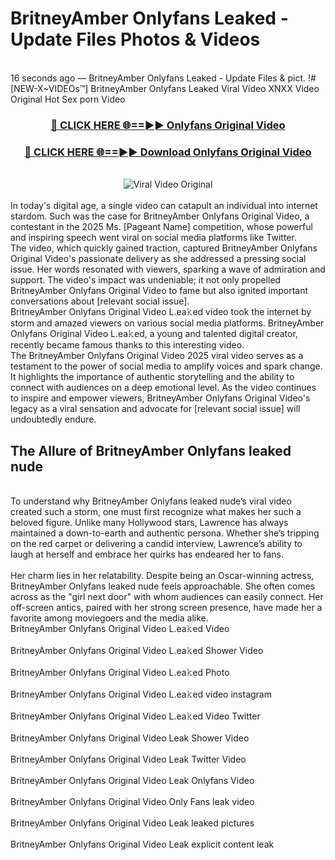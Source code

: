 # BritneyAmber Onlyfans Leaked - Update Files Photos & Videos 
<br>
16 seconds ago — BritneyAmber Onlyfans Leaked - Update Files & pict. !#[NEW-X~VIDEOs™] BritneyAmber Onlyfans Leaked Viral Video XNXX Video Original Hot Sex porn Video
<br>
<div align="center">
<h3><a href="http://freeplayer.one?title=BritneyAmber&ref=25OR" rel="nofollow">🔴 CLICK HERE 🌐==►► Onlyfans Original Video</a></h3>
<h3><a href="http://freeplayer.one?title=BritneyAmber&ref=25OR" rel="nofollow">🔴 CLICK HERE 🌐==►► Download Onlyfans Original Video</a></h3>
<br>
<a href="http://freeplayer.one?title=BritneyAmber&ref=25OR" rel="nofollow" data-target="animated-image.originalLink"><img src="https://i.ibb.co.com/xMMVF88/686577567.gif" alt="Viral Video Original" style="max-width: 100%; display: inline-block;" data-target="animated-image.originalImage"></a>
</div>
<br>
In today's digital age, a single video can catapult an individual into internet stardom. Such was the case for BritneyAmber Onlyfans Original Video, a contestant in the 2025 Ms. [Pageant Name] competition, whose powerful and inspiring speech went viral on social media platforms like Twitter.
<br>
The video, which quickly gained traction, captured BritneyAmber Onlyfans Original Video's passionate delivery as she addressed a pressing social issue. Her words resonated with viewers, sparking a wave of admiration and support. The video's impact was undeniable; it not only propelled BritneyAmber Onlyfans Original Video to fame but also ignited important conversations about [relevant social issue].
<br>
BritneyAmber Onlyfans Original Video L.ea𝚔ed video took the internet by storm and amazed viewers on various social media platforms. BritneyAmber Onlyfans Original Video L.ea𝚔ed, a young and talented digital creator, recently became famous thanks to this interesting video.
<br>
The BritneyAmber Onlyfans Original Video 2025 viral video serves as a testament to the power of social media to amplify voices and spark change. It highlights the importance of authentic storytelling and the ability to connect with audiences on a deep emotional level. As the video continues to inspire and empower viewers, BritneyAmber Onlyfans Original Video's legacy as a viral sensation and advocate for [relevant social issue] will undoubtedly endure.
<br>
<h2>The Allure of BritneyAmber Onlyfans leaked nude</h2>
<br>
To understand why BritneyAmber Onlyfans leaked nude’s viral video created such a storm, one must first recognize what makes her such a beloved figure. Unlike many Hollywood stars, Lawrence has always maintained a down-to-earth and authentic persona. Whether she’s tripping on the red carpet or delivering a candid interview, Lawrence’s ability to laugh at herself and embrace her quirks has endeared her to fans.
<br><br>
Her charm lies in her relatability. Despite being an Oscar-winning actress, BritneyAmber Onlyfans leaked nude feels approachable. She often comes across as the "girl next door" with whom audiences can easily connect. Her off-screen antics, paired with her strong screen presence, have made her a favorite among moviegoers and the media alike.
<br>
BritneyAmber Onlyfans Original Video L.ea𝚔ed Video
<br><br>
BritneyAmber Onlyfans Original Video L.ea𝚔ed Shower Video
<br><br>
BritneyAmber Onlyfans Original Video L.ea𝚔ed Photo
<br><br>
BritneyAmber Onlyfans Original Video L.ea𝚔ed video instagram
<br><br>
BritneyAmber Onlyfans Original Video L.ea𝚔ed Video Twitter
<br><br>
BritneyAmber Onlyfans Original Video Leak Shower Video
<br><br>
BritneyAmber Onlyfans Original Video Leak Twitter Video
<br><br>
BritneyAmber Onlyfans Original Video Leak Onlyfans Video
<br><br>
BritneyAmber Onlyfans Original Video Only Fans leak video
<br><br>
BritneyAmber Onlyfans Original Video Leak leaked pictures
<br><br>
BritneyAmber Onlyfans Original Video Leak explicit content leak